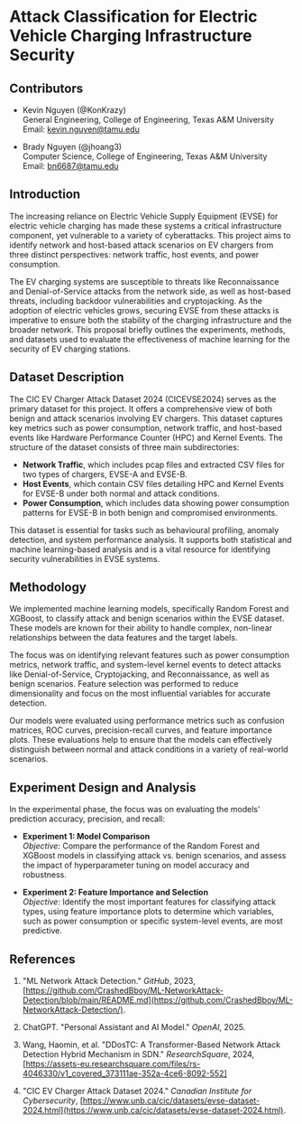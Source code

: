 # Attack Classification for Electric Vehicle Charging Infrastructure Security

## **Contributors**
- Kevin Nguyen (@KonKrazy)  
  General Engineering, College of Engineering, Texas A&M University  
  Email: kevin.nguyen@tamu.edu

- Brady Nguyen (@jhoang3)  
  Computer Science, College of Engineering, Texas A&M University  
  Email: bn6687@tamu.edu

## **Introduction**
The increasing reliance on Electric Vehicle Supply Equipment (EVSE) for electric vehicle charging has made these systems a critical infrastructure component, yet vulnerable to a variety of cyberattacks. This project aims to identify network and host-based attack scenarios on EV chargers from three distinct perspectives: network traffic, host events, and power consumption.  

The EV charging systems are susceptible to threats like Reconnaissance and Denial-of-Service attacks from the network side, as well as host-based threats, including backdoor vulnerabilities and cryptojacking. As the adoption of electric vehicles grows, securing EVSE from these attacks is imperative to ensure both the stability of the charging infrastructure and the broader network. This proposal briefly outlines the experiments, methods, and datasets used to evaluate the effectiveness of machine learning for the security of EV charging stations.

## **Dataset Description**
The CIC EV Charger Attack Dataset 2024 (CICEVSE2024) serves as the primary dataset for this project. It offers a comprehensive view of both benign and attack scenarios involving EV chargers. This dataset captures key metrics such as power consumption, network traffic, and host-based events like Hardware Performance Counter (HPC) and Kernel Events. The structure of the dataset consists of three main subdirectories:

- **Network Traffic**, which includes pcap files and extracted CSV files for two types of chargers, EVSE-A and EVSE-B.  
- **Host Events**, which contain CSV files detailing HPC and Kernel Events for EVSE-B under both normal and attack conditions.  
- **Power Consumption**, which includes data showing power consumption patterns for EVSE-B in both benign and compromised environments.  

This dataset is essential for tasks such as behavioural profiling, anomaly detection, and system performance analysis. It supports both statistical and machine learning-based analysis and is a vital resource for identifying security vulnerabilities in EVSE systems.

## **Methodology**
We implemented machine learning models, specifically Random Forest and XGBoost, to classify attack and benign scenarios within the EVSE dataset. These models are known for their ability to handle complex, non-linear relationships between the data features and the target labels. 

The focus was on identifying relevant features such as power consumption metrics, network traffic, and system-level kernel events to detect attacks like Denial-of-Service, Cryptojacking, and Reconnaissance, as well as benign scenarios. Feature selection was performed to reduce dimensionality and focus on the most influential variables for accurate detection. 

Our models were evaluated using performance metrics such as confusion matrices, ROC curves, precision-recall curves, and feature importance plots. These evaluations help to ensure that the models can effectively distinguish between normal and attack conditions in a variety of real-world scenarios.

## **Experiment Design and Analysis**
In the experimental phase, the focus was on evaluating the models' prediction accuracy, precision, and recall:

- **Experiment 1: Model Comparison**  
  *Objective:* Compare the performance of the Random Forest and XGBoost models in classifying attack vs. benign scenarios, and assess the impact of hyperparameter tuning on model accuracy and robustness.

- **Experiment 2: Feature Importance and Selection**  
  *Objective:* Identify the most important features for classifying attack types, using feature importance plots to determine which variables, such as power consumption or specific system-level events, are most predictive.

## **References**
1. "ML Network Attack Detection." *GitHub*, 2023, [https://github.com/CrashedBboy/ML-NetworkAttack-Detection/blob/main/README.md](https://github.com/CrashedBboy/ML-NetworkAttack-Detection/).

2. ChatGPT. "Personal Assistant and AI Model." *OpenAI*, 2025.

3. Wang, Haomin, et al. "DDosTC: A Transformer-Based Network Attack Detection Hybrid Mechanism in SDN." *ResearchSquare*, 2024, [https://assets-eu.researchsquare.com/files/rs-4046330/v1_covered_373111ae-352a-4ce6-8092-552]

4. "CIC EV Charger Attack Dataset 2024." *Canadian Institute for Cybersecurity*, [https://www.unb.ca/cic/datasets/evse-dataset-2024.html](https://www.unb.ca/cic/datasets/evse-dataset-2024.html).
